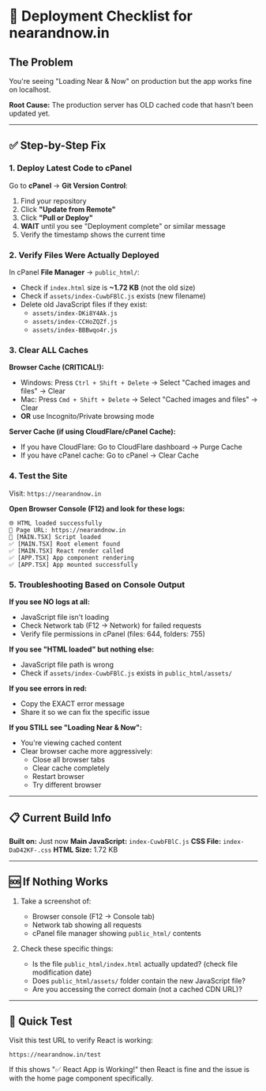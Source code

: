 # 🚀 Deployment Checklist for nearandnow.in

## The Problem
You're seeing "Loading Near & Now" on production but the app works fine on localhost.

**Root Cause:** The production server has OLD cached code that hasn't been updated yet.

---

## ✅ Step-by-Step Fix

### 1. Deploy Latest Code to cPanel

Go to **cPanel** → **Git Version Control**:
1. Find your repository
2. Click **"Update from Remote"** 
3. Click **"Pull or Deploy"**
4. **WAIT** until you see "Deployment complete" or similar message
5. Verify the timestamp shows the current time

### 2. Verify Files Were Actually Deployed

In cPanel **File Manager** → `public_html/`:
- Check if `index.html` size is **~1.72 KB** (not the old size)
- Check if `assets/index-CuwbFBlC.js` exists (new filename)
- Delete old JavaScript files if they exist:
  - `assets/index-DKi8Y4Ak.js`
  - `assets/index-CCHoZQZf.js`
  - `assets/index-BBBwqo4r.js`

### 3. Clear ALL Caches

**Browser Cache (CRITICAL!):**
- Windows: Press `Ctrl + Shift + Delete` → Select "Cached images and files" → Clear
- Mac: Press `Cmd + Shift + Delete` → Select "Cached images and files" → Clear
- **OR** use Incognito/Private browsing mode

**Server Cache (if using CloudFlare/cPanel Cache):**
- If you have CloudFlare: Go to CloudFlare dashboard → Purge Cache
- If you have cPanel cache: Go to cPanel → Clear Cache

### 4. Test the Site

Visit: `https://nearandnow.in`

**Open Browser Console (F12) and look for these logs:**
```
🌐 HTML loaded successfully
📍 Page URL: https://nearandnow.in
🚀 [MAIN.TSX] Script loaded
✅ [MAIN.TSX] Root element found
✅ [MAIN.TSX] React render called
✅ [APP.TSX] App component rendering
✅ [APP.TSX] App mounted successfully
```

### 5. Troubleshooting Based on Console Output

**If you see NO logs at all:**
- JavaScript file isn't loading
- Check Network tab (F12 → Network) for failed requests
- Verify file permissions in cPanel (files: 644, folders: 755)

**If you see "HTML loaded" but nothing else:**
- JavaScript file path is wrong
- Check if `assets/index-CuwbFBlC.js` exists in `public_html/assets/`

**If you see errors in red:**
- Copy the EXACT error message
- Share it so we can fix the specific issue

**If you STILL see "Loading Near & Now":**
- You're viewing cached content
- Clear browser cache more aggressively:
  - Close all browser tabs
  - Clear cache completely
  - Restart browser
  - Try different browser

---

## 📋 Current Build Info

**Built on:** Just now
**Main JavaScript:** `index-CuwbFBlC.js`
**CSS File:** `index-DaD42KF-.css`
**HTML Size:** 1.72 KB

---

## 🆘 If Nothing Works

1. Take a screenshot of:
   - Browser console (F12 → Console tab)
   - Network tab showing all requests
   - cPanel file manager showing `public_html/` contents

2. Check these specific things:
   - Is the file `public_html/index.html` actually updated? (check file modification date)
   - Does `public_html/assets/` folder contain the new JavaScript file?
   - Are you accessing the correct domain (not a cached CDN URL)?

---

## 🎯 Quick Test

Visit this test URL to verify React is working:
```
https://nearandnow.in/test
```

If this shows "✅ React App is Working!" then React is fine and the issue is with the home page component specifically.

